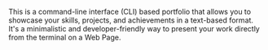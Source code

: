 This is a command-line interface (CLI) based portfolio that allows you to showcase your skills, projects, and achievements in a text-based format. 
It's a minimalistic and developer-friendly way to present your work directly from the terminal on a Web Page.